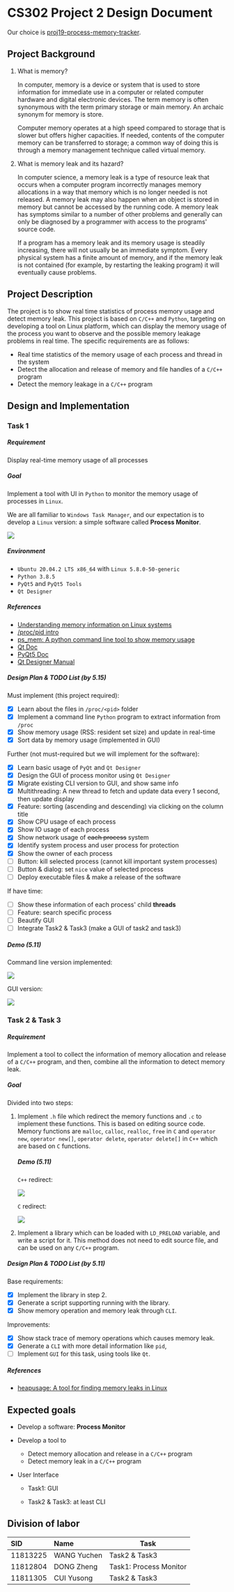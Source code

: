 # CS302 Project 2 Design Document

Our choice is [proj19-process-memory-tracker](https://github.com/oscomp/proj19-process-memory-tracker).

## Project Background

1. What is memory?

    In computer, memory is a device or system that is used to store information for immediate use in a computer or related computer hardware and digital electronic devices. The term memory is often synonymous with the term primary storage or main memory. An archaic synonym for memory is store.

    Computer memory operates at a high speed compared to storage that is slower but offers higher capacities. If needed, contents of the computer memory can be transferred to storage; a common way of doing this is through a memory management technique called virtual memory.

2. What is memory leak and its hazard?

    In computer science, a memory leak is a type of resource leak that occurs when a computer program incorrectly manages memory allocations in a way that memory which is no longer needed is not released. A memory leak may also happen when an object is stored in memory but cannot be accessed by the running code. A memory leak has symptoms similar to a number of other problems and generally can only be diagnosed by a programmer with access to the programs' source code.

    If a program has a memory leak and its memory usage is steadily increasing, there will not usually be an immediate symptom. Every physical system has a finite amount of memory, and if the memory leak is not contained (for example, by restarting the leaking program) it will eventually cause problems.

## Project Description

The project is to show real time statistics of process memory usage and detect memory leak. This project is based on `C/C++` and `Python`, targeting on developing a tool on Linux platform, which can display the memory usage of the process you want to observe and the possible memory leakage problems in real time. The specific requirements are as follows:

- Real time statistics of the memory usage of each process and thread in the system
- Detect the allocation and release of memory and file handles of a `C/C++` program
- Detect the memory leakage in a `C/C++` program

## Design and Implementation

### Task 1

##### Requirement

Display real-time memory usage of all processes

##### Goal

Implement a tool with UI in `Python` to monitor the memory usage of processes in `Linux`.

We are all familiar to `Windows Task Manager`, and our expectation is to develop a `Linux` version: a simple software called **Process Monitor**.

![](./images/windows_task_manager.png)

##### Environment

* `Ubuntu 20.04.2 LTS x86_64` with `Linux 5.8.0-50-generic`
* `Python 3.8.5`
* `PyQt5` and `PyQt5 Tools`
* `Qt Designer`

##### References

* [Understanding memory information on Linux systems](https://linux-audit.com/understanding-memory-information-on-linux-systems/)
* [/proc/pid intro](https://github.com/NanXiao/gnu-linux-proc-pid-intro)
* [ps_mem: A python command line tool to show memory usage](https://github.com/pixelb/ps_mem)
* [Qt Doc](https://doc.qt.io/qt-5/qtgui-index.html)
* [PyQt5 Doc](https://www.riverbankcomputing.com/static/Docs/PyQt5/)
* [Qt Designer Manual](https://doc.qt.io/qt-5/qtdesigner-manual.html)

##### Design Plan & TODO List (by 5.15)

Must implement (this project required):

* [x] Learn about the files in `/proc/<pid>` folder
* [x] Implement a command line `Python` program to extract information from `/proc`
* [x] Show memory usage (RSS: resident set size) and update in real-time
* [x] Sort data by memory usage (implemented in GUI)

Further (not must-required but we will implement for the software):

* [x] Learn basic usage of `PyQt` and `Qt Designer`
* [x] Design the GUI of process monitor using `Qt Designer`
* [x] Migrate existing CLI version to GUI, and show same info
* [x] Multithreading: A new thread to fetch and update data every 1 second, then update display
* [x] Feature: sorting (ascending and descending) via clicking on the column title
* [x] Show CPU usage of each process
* [x] Show IO usage of each process
* [x] Show network usage of ~~each process~~ system
* [x] Identify system process and user process for protection
* [x] Show the owner of each process
* [ ] Button: kill selected process (cannot kill important system processes)
* [ ] Button & dialog: set `nice` value of selected process
* [ ] Deploy executable files & make a release of the software

If have time:

* [ ] Show these information of each process' child **threads**
* [ ] Feature: search specific process
* [ ] Beautify GUI
* [ ] Integrate Task2 & Task3 (make a GUI of task2 and task3)

##### Demo (5.11)

Command line version implemented:

![](./images/proc_monitor_cli_demo.png)

GUI version:

![](./images/proc_monitor_gui_demo.png)

### Task 2 & Task 3

##### Requirement

Implement a tool to collect the information of memory allocation and release of a `C/C++` program, and then, combine all the information to detect memory leak.

##### Goal

Divided into two steps:

1. Implement `.h` file which redirect the memory functions and `.c` to implement these functions. This is based on editing source code. Memory functions are `malloc`, `calloc`, `realloc`, `free` in `C` and `operator new`, `operator new[]`, `operator delete`, `operator delete[]` in `C++` which are based on `C` functions.

   ##### Demo (5.11)

   `C++` redirect:

   ![](./images/cpp_redirect.png)

   `C` redirect:

   ![](./images/c_redirect.png)

2. Implement a library which can be loaded with `LD_PRELOAD` variable, and write a script for it. This method does not need to edit source file, and can be used on any `C/C++` program.

##### Design Plan & TODO List (by 5.11)

Base requirements:

* [x] Implement the library in step 2.
* [x] Generate a script supporting running with the library.
* [x] Show memory operation and memory leak through `CLI`.

Improvements:

* [x] Show stack trace of memory operations which causes memory leak.
* [x] Generate a `CLI` with more detail information like `pid`, 
* [ ] Implement `GUI` for this task, using tools like `Qt`.

##### References

- [heapusage: A tool for finding memory leaks in Linux](https://github.com/d99kris/heapusage)


## Expected goals

- Develop a software: **Process Monitor**
- Develop a tool to
    - Detect memory allocation and release in a `C/C++` program
    - Detect memory leak in a `C/C++` program
- User Interface

    - Task1: GUI

    - Task2 & Task3: at least CLI

## Division of labor

| SID      | Name        | Task                   |
| :------- | :---------- | ---------------------- |
| 11813225 | WANG Yuchen | Task2 & Task3          |
| 11812804 | DONG Zheng  | Task1: Process Monitor |
| 11811305 | CUI Yusong  | Task2 & Task3          |
